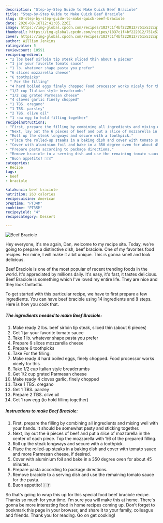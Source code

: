 ```yaml
---
description: "Step-by-Step Guide to Make Quick Beef Braciole"
title: "Step-by-Step Guide to Make Quick Beef Braciole"
slug: 80-step-by-step-guide-to-make-quick-beef-braciole
date: 2020-08-18T12:41:05.226Z
image: https://img-global.cpcdn.com/recipes/1837c1f4bf222012/751x532cq70/beef-braciole-recipe-main-photo.jpg
thumbnail: https://img-global.cpcdn.com/recipes/1837c1f4bf222012/751x532cq70/beef-braciole-recipe-main-photo.jpg
cover: https://img-global.cpcdn.com/recipes/1837c1f4bf222012/751x532cq70/beef-braciole-recipe-main-photo.jpg
author: William Jenkins
ratingvalue: 5
reviewcount: 10591
recipeingredient:
- "2 lbs beef sirloin tip steak sliced thin about 6 pieces"
- "1 jar your favorite tomato sauce"
- "1 lb. whatever shape pasta you prefer"
- "6 slices mozzarella cheese"
- "6 toothpicks"
- " For the filling"
- "4 hard boiled eggs finely chopped Food processor works nicely for this"
- "1/2 cup Italian style breadcrumbs"
- "1/2 cup grated Parmesan cheese"
- "4 cloves garlic finely chopped"
- "1 TBS. oregano"
- "1 TBS. parsley"
- "2 TBS. olive oil"
- "1 raw egg to hold filling together"
recipeinstructions:
- "First, prepare the filling by combining all ingredients and mixing well with your hands. It should be somewhat pasty and sticking together."
- "Next, lay out the 6 pieces of beef and put a slice of mozzarella in the center of each piece. Top the mozzarella with 1/6 of the prepared filling."
- "Roll up the steak longways and secure with a toothpick."
- "Place the rolled-up steaks in a baking dish and cover with tomato sauce and more Parmesan cheese, if desired."
- "Cover with aluminium foil and bake in a 350 degree oven for about 45 minutes."
- "Prepare pasta according to package directions."
- "Remove braciole to a serving dish and use the remaining tomato sauce for the pasta."
- "Buon appetito! 🇮🇹"
categories:
- Recipe
tags:
- beef
- braciole

katakunci: beef braciole 
nutrition: 263 calories
recipecuisine: American
preptime: "PT34M"
cooktime: "PT35M"
recipeyield: "4"
recipecategory: Dessert

---
```



![Beef Braciole](https://img-global.cpcdn.com/recipes/1837c1f4bf222012/751x532cq70/beef-braciole-recipe-main-photo.jpg)

Hey everyone, it's me again, Dan, welcome to my recipe site. Today, we're going to prepare a distinctive dish, beef braciole. One of my favorites food recipes. For mine, I will make it a bit unique. This is gonna smell and look delicious.



Beef Braciole is one of the most popular of recent trending foods in the world. It's appreciated by millions daily. It's easy, it's fast, it tastes delicious. Beef Braciole is something which I've loved my entire life. They are nice and they look fantastic.


To get started with this particular recipe, we have to first prepare a few ingredients. You can have beef braciole using 14 ingredients and 8 steps. Here is how you cook that.

<!--inarticleads1-->

##### The ingredients needed to make Beef Braciole:

1. Make ready 2 lbs. beef sirloin tip steak, sliced thin (about 6 pieces)
1. Get 1 jar your favorite tomato sauce
1. Take 1 lb. whatever shape pasta you prefer
1. Prepare 6 slices mozzarella cheese
1. Prepare 6 toothpicks
1. Take  For the filling:
1. Make ready 4 hard boiled eggs, finely chopped. Food processor works nicely for this
1. Take 1/2 cup Italian style breadcrumbs
1. Get 1/2 cup grated Parmesan cheese
1. Make ready 4 cloves garlic, finely chopped
1. Take 1 TBS. oregano
1. Get 1 TBS. parsley
1. Prepare 2 TBS. olive oil
1. Get 1 raw egg (to hold filling together)




<!--inarticleads2-->

##### Instructions to make Beef Braciole:

1. First, prepare the filling by combining all ingredients and mixing well with your hands. It should be somewhat pasty and sticking together.
1. Next, lay out the 6 pieces of beef and put a slice of mozzarella in the center of each piece. Top the mozzarella with 1/6 of the prepared filling.
1. Roll up the steak longways and secure with a toothpick.
1. Place the rolled-up steaks in a baking dish and cover with tomato sauce and more Parmesan cheese, if desired.
1. Cover with aluminium foil and bake in a 350 degree oven for about 45 minutes.
1. Prepare pasta according to package directions.
1. Remove braciole to a serving dish and use the remaining tomato sauce for the pasta.
1. Buon appetito! 🇮🇹




So that's going to wrap this up for this special food beef braciole recipe. Thanks so much for your time. I'm sure you will make this at home. There's gonna be more interesting food in home recipes coming up. Don't forget to bookmark this page in your browser, and share it to your family, colleague and friends. Thank you for reading. Go on get cooking!
